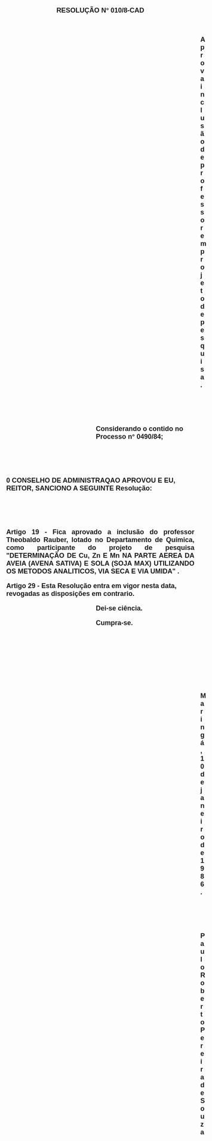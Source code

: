 <BODY>

<B><FONT FACE="Arial" SIZE=4><P ALIGN="CENTER">RESOLU&Ccedil;&Atilde;O N° 010/8-CAD</P>
<P ALIGN="CENTER"></P>
<P ALIGN="CENTER">&nbsp;</P><DIR>
<DIR>
<DIR>
<DIR>
<DIR>
<DIR>
<DIR>
<DIR>
<DIR>
<DIR>
<DIR>
<DIR>
<DIR>

<P>Aprova inclus&atilde;o de professor em projeto de pesquisa.</P>
</B>
<P>&nbsp;</P>
<P>&nbsp;</P></DIR>
</DIR>
</DIR>
</DIR>
</DIR>
</DIR>
</DIR>

<P>Considerando o contido no Processo n° 0490/84;</P>

<P>&nbsp;</P>
<P>&nbsp;</P></DIR>
</DIR>
</DIR>
</DIR>
</DIR>
</DIR>

<B><P>0 CONSELHO DE ADMINISTRAQAO APROVOU E EU, REITOR, SANCIONO A SEGUINTE Resolu&ccedil;&atilde;o:</P>
</B>
<P>&nbsp;</P>
<P>&nbsp;</P>
<P ALIGN="JUSTIFY">Artigo 19 - Fica aprovado a inclus&atilde;o do professor Theobaldo Rauber, lotado no Departamento de Qu&iacute;mica, como participante do projeto de pesquisa "DETERMINA&Ccedil;&Atilde;O DE Cu, Zn E Mn NA PARTE AEREA DA AVEIA (AVENA SATIVA) E SOLA (SOJA MAX) UTILIZANDO OS METODOS ANALITICOS, VIA SECA E VIA UMIDA" .</P>
<P>Artigo 29 - Esta Resolu&ccedil;&atilde;o entra em vigor nesta data, revogadas as disposi&ccedil;&otilde;es em contrario.</P><DIR>
<DIR>
<DIR>
<DIR>
<DIR>
<DIR>

<P>Dei-se ci&ecirc;ncia. </P>
<P>Cumpra-se.</P>

<P>&nbsp;</P>
<P>&nbsp;</P>
<P>&nbsp;</P>
<P>&nbsp;</P><DIR>
<DIR>
<DIR>
<DIR>
<DIR>
<DIR>
<DIR>

<P>Maring&aacute;, 10 de janeiro de 1986.</P>

<P>&nbsp;</P>
<P>&nbsp;</P>
<P>Paulo Roberto Pereira de Souza</P>
</DIR>
</DIR>
</DIR>
</DIR>
</DIR>
</DIR>
</DIR>
</DIR>
</DIR>
</DIR>
</DIR>
</DIR>
</DIR>
</FONT></BODY>
